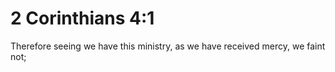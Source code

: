 # 2 Corinthians 4:1

Therefore seeing we have this ministry, as we have received mercy, we faint not;